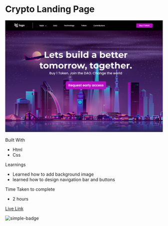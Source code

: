 # Crypto Landing Page

![Image](./5.png)

Built With
- Html
- Css

Learnings
- Learned how to add background image 
- learned how to design navigation bar and buttons

Time Taken to complete
- 2 hours

[Live Link](https://hemanth-crypto-landingpage.netlify.app)

![simple-badge](https://img.shields.io/badge/HTML-CSS-green)